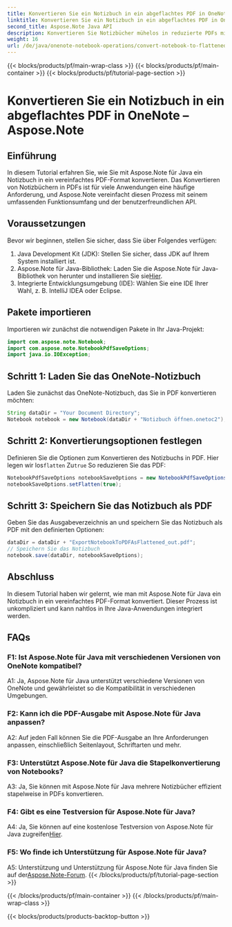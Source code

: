 ```yaml
---
title: Konvertieren Sie ein Notizbuch in ein abgeflachtes PDF in OneNote – Aspose.Note
linktitle: Konvertieren Sie ein Notizbuch in ein abgeflachtes PDF in OneNote – Aspose.Note
second_title: Aspose.Note Java API
description: Konvertieren Sie Notizbücher mühelos in reduzierte PDFs mit Aspose.Note für Java. Genießen Sie nahtlose Integrations- und Anpassungsoptionen.
weight: 16
url: /de/java/onenote-notebook-operations/convert-notebook-to-flattened-pdf/
---
```


{{< blocks/products/pf/main-wrap-class >}}
{{< blocks/products/pf/main-container >}}
{{< blocks/products/pf/tutorial-page-section >}}

# Konvertieren Sie ein Notizbuch in ein abgeflachtes PDF in OneNote – Aspose.Note

## Einführung

In diesem Tutorial erfahren Sie, wie Sie mit Aspose.Note für Java ein Notizbuch in ein vereinfachtes PDF-Format konvertieren. Das Konvertieren von Notizbüchern in PDFs ist für viele Anwendungen eine häufige Anforderung, und Aspose.Note vereinfacht diesen Prozess mit seinem umfassenden Funktionsumfang und der benutzerfreundlichen API.

## Voraussetzungen

Bevor wir beginnen, stellen Sie sicher, dass Sie über Folgendes verfügen:

1. Java Development Kit (JDK): Stellen Sie sicher, dass JDK auf Ihrem System installiert ist.
2.  Aspose.Note für Java-Bibliothek: Laden Sie die Aspose.Note für Java-Bibliothek von herunter und installieren Sie sie[Hier](https://releases.aspose.com/note/java/).
3. Integrierte Entwicklungsumgebung (IDE): Wählen Sie eine IDE Ihrer Wahl, z. B. IntelliJ IDEA oder Eclipse.

## Pakete importieren

Importieren wir zunächst die notwendigen Pakete in Ihr Java-Projekt:

```java
import com.aspose.note.Notebook;
import com.aspose.note.NotebookPdfSaveOptions;
import java.io.IOException;
```

## Schritt 1: Laden Sie das OneNote-Notizbuch

Laden Sie zunächst das OneNote-Notizbuch, das Sie in PDF konvertieren möchten:

```java
String dataDir = "Your Document Directory";
Notebook notebook = new Notebook(dataDir + "Notizbuch öffnen.onetoc2");
```

## Schritt 2: Konvertierungsoptionen festlegen

 Definieren Sie die Optionen zum Konvertieren des Notizbuchs in PDF. Hier legen wir los`flatten` Zu`true` So reduzieren Sie das PDF:

```java
NotebookPdfSaveOptions notebookSaveOptions = new NotebookPdfSaveOptions();
notebookSaveOptions.setFlatten(true);
```

## Schritt 3: Speichern Sie das Notizbuch als PDF

Geben Sie das Ausgabeverzeichnis an und speichern Sie das Notizbuch als PDF mit den definierten Optionen:

```java
dataDir = dataDir + "ExportNotebookToPDFAsFlattened_out.pdf";
// Speichern Sie das Notizbuch
notebook.save(dataDir, notebookSaveOptions);
```

## Abschluss

In diesem Tutorial haben wir gelernt, wie man mit Aspose.Note für Java ein Notizbuch in ein vereinfachtes PDF-Format konvertiert. Dieser Prozess ist unkompliziert und kann nahtlos in Ihre Java-Anwendungen integriert werden.

## FAQs

### F1: Ist Aspose.Note für Java mit verschiedenen Versionen von OneNote kompatibel?

A1: Ja, Aspose.Note für Java unterstützt verschiedene Versionen von OneNote und gewährleistet so die Kompatibilität in verschiedenen Umgebungen.

### F2: Kann ich die PDF-Ausgabe mit Aspose.Note für Java anpassen?

A2: Auf jeden Fall können Sie die PDF-Ausgabe an Ihre Anforderungen anpassen, einschließlich Seitenlayout, Schriftarten und mehr.

### F3: Unterstützt Aspose.Note für Java die Stapelkonvertierung von Notebooks?

A3: Ja, Sie können mit Aspose.Note für Java mehrere Notizbücher effizient stapelweise in PDFs konvertieren.

### F4: Gibt es eine Testversion für Aspose.Note für Java?

 A4: Ja, Sie können auf eine kostenlose Testversion von Aspose.Note für Java zugreifen[Hier](https://releases.aspose.com/).

### F5: Wo finde ich Unterstützung für Aspose.Note für Java?

 A5: Unterstützung und Unterstützung für Aspose.Note für Java finden Sie auf der[Aspose.Note-Forum](https://forum.aspose.com/c/note/28).
{{< /blocks/products/pf/tutorial-page-section >}}

{{< /blocks/products/pf/main-container >}}
{{< /blocks/products/pf/main-wrap-class >}}

{{< blocks/products/products-backtop-button >}}
